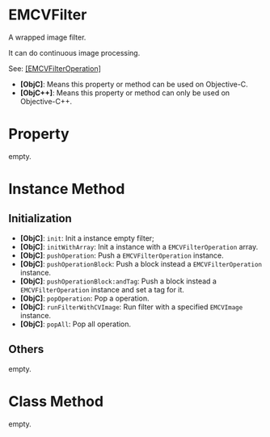 # EMCVFilter

A wrapped image filter. 

It can do continuous image processing.

See: [[EMCVFilterOperation]](https://github.com/trmbhs/EMCVLib/blob/master/Documents/EMCVFilterOperation.md)

- **[ObjC]**: Means this property or method can be used on Objective-C.
- **[ObjC++]**: Means this property or method can only be used on Objective-C++.

# Property

empty.

# Instance Method

## Initialization

- **[ObjC]**: `init`: Init a instance empty filter;
- **[ObjC]**: `initWithArray`: Init a instance with a `EMCVFilterOperation` array.
- **[ObjC]**: `pushOperation`: Push a `EMCVFilterOperation` instance.
- **[ObjC]**: `pushOperationBlock`: Push a block instead a `EMCVFilterOperation` instance.
- **[ObjC]**: `pushOperationBlock:andTag`: Push a block instead a `EMCVFilterOperation` instance and set a tag for it.
- **[ObjC]**: `popOperation`: Pop a operation.
- **[ObjC]**: `runFilterWithCVImage`: Run filter with a specified `EMCVImage` instance.
- **[ObjC]**: `popAll`: Pop all operation.

## Others

empty.

# Class Method

empty.
